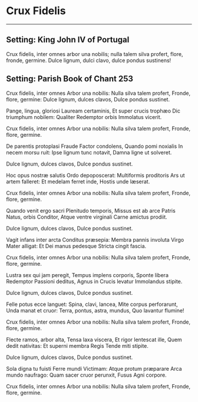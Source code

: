 # Crux Fidelis

***

## Setting: King John IV of Portugal

Crux fidelis,
inter omnes
arbor una nobilis;
nulla talem silva profert,
flore, fronde, germine.
Dulce lignum, dulci clavo,
dulce pondus sustinens!

## Setting: Parish Book of Chant 253

Crux fidelis, inter omnes
Arbor una nobilis:
Nulla silva talem profert,
Fronde, flore, germine:
Dulce lignum, dulces clavos,
Dulce pondus sustinet.

Pange, lingua, gloriosi
Lauream certaminis,
Et super crucis trophæo
Dic triumphum nobilem:
Qualiter Redemptor orbis
Immolatus vicerit.

Crux fidelis, inter omnes
Arbor una nobilis:
Nulla silva talem profert,
Fronde, flore, germine.

De parentis protoplasi
Fraude Factor condolens,
Quando pomi noxialis
In necem morsu ruit:
Ipse lignum tunc notavit,
Damna ligne ut solveret.

Dulce lignum, dulces clavos,
Dulce pondus sustinet.

Hoc opus nostræ salutis
Ordo depoposcerat:
Multiformis proditoris
Ars ut artem falleret:
Et medelam ferret inde,
Hostis unde læserat.

Crux fidelis, inter omnes
Arbor una nobilis:
Nulla silva talem profert,
Fronde, flore, germine.

Quando venit ergo sacri
Plenitudo temporis,
Missus est ab arce Patris
Natus, orbis Conditor, 
Atque ventre virginali
Carne amictus prodiit.

Dulce lignum, dulces clavos,
Dulce pondus sustinet.

Vagit infans inter arcta
Conditus præsepia:
Membra pannis involuta
Virgo Mater alligat:
Et Dei manus pedesque
Stricta cingit fascia.

Crux fidelis, inter omnes
Arbor una nobilis:
Nulla silva talem profert,
Fronde, flore, germine.

Lustra sex qui jam peregit,
Tempus implens corporis,
Sponte libera Redemptor
Passioni deditus,
Agnus in Crucis levatur
Immolandus stipite.

Dulce lignum, dulces clavos,
Dulce pondus sustinet.

Felle potus ecce languet:
Spina, clavi, lancea,
Mite corpus perforarunt,
Unda manat et cruor:
Terra, pontus, astra, mundus,
Quo lavantur flumine!

Crux fidelis, inter omnes
Arbor una nobilis:
Nulla silva talem profert,
Fronde, flore, germine.

Flecte ramos, arbor alta,
Tensa laxa viscera,
Et rigor lentescat ille,
Quem dedit nativitas:
Et superni membra Regis
Tende miti stipite.

Dulce lignum, dulces clavos,
Dulce pondus sustinet.

Sola digna tu fuisti
Ferre mundi Victimam:
Atque protum præparare
Arca mundo naufrago:
Quam sacer cruor perunxit,
Fusus Agni corpore.

Crux fidelis, inter omnes
Arbor una nobilis:
Nulla silva talem profert,
Fronde, flore, germine.